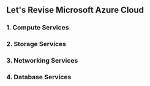 ## Let's Revise Microsoft Azure Cloud

### 1. Compute Services
### 2. Storage Services
### 3. Networking Services
### 4. Database Services

